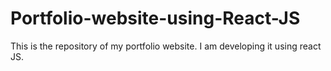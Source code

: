 # Portfolio-website-using-React-JS
This is the repository of my portfolio website. I am developing it using react JS.
